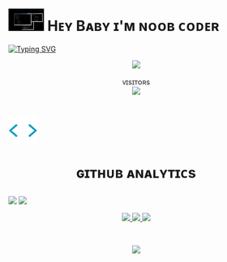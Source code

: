 <!-- ### Hi there 👋

<!--
**MEIZNOOBCODER/MEIZNOOBCODER** is a ✨ _special_ ✨ repository because its `README.md` (this file) appears on your GitHub profile.

Here are some ideas to get you started:

- 🔭 I’m currently working on ...
- 🌱 I’m currently learning ...
- 👯 I’m looking to collaborate on ...
- 🤔 I’m looking for help with ...
- 💬 Ask me about ...
- 📫 How to reach me: ...
- 😄 Pronouns: ...
- ⚡ Fun fact: ... -->

 
 
<h1> <img src="https://github.com/MEIZNOOBCODER/MEIZNOOBCODER/blob/main/resources/codes.webp" width="70px"> Hᴇʏ Bᴀʙʏ ɪ'ᴍ ɴᴏᴏʙ ᴄᴏᴅᴇʀ </h1><p align="center">

 
 
 
 
 




<p align="center"> 
 
 [![Typing SVG](https://readme-typing-svg.herokuapp.com?duration=4000&color=1DF729&multiline=true&width=550&height=200&lines=%CA%9C%E1%B4%87%CA%8F+%CA%99%E1%B4%80%CA%99%CA%8F+++%E2%9C%A8++;+%C9%AA'%E1%B4%8D+%C9%B4%E1%B4%8F%E1%B4%8F%CA%99+%E1%B4%85%E1%B4%87%E1%B4%A0+%D2%93%CA%80%E1%B4%8F%E1%B4%8D+%CA%99%C9%AA%CA%9C%E1%B4%80%CA%80%2C%C9%AA%C9%B4%E1%B4%85%C9%AA%E1%B4%80+%F0%9F%92%AB;%C9%B4%E1%B4%85+%C9%AA+%E1%B4%A1%E1%B4%80%C9%B4%C9%B4%E1%B4%80+%E1%B4%9B%E1%B4%87%CA%9F%CA%9F+%E1%B4%80%CA%99+%E1%B4%8D%CA%8F+%C7%AB%E1%B4%9C%E1%B4%80%CA%9F%C9%AA%D2%93%C9%AA%E1%B4%84%E1%B4%80%E1%B4%9B%C9%AA%E1%B4%8F%C9%B4++%F0%9F%93%9A;%C9%AA'%E1%B4%8D+%E1%B4%A9%E1%B4%9C%CA%80s%E1%B4%9C%C9%AA%C9%B4%C9%A2+%CA%99s%E1%B4%84+%D2%93%CA%80%E1%B4%8F%E1%B4%8D+%E1%B4%8D%E1%B4%80%C9%A2%E1%B4%80%E1%B4%85%CA%9C+%E1%B4%9C%C9%B4%C9%AA%E1%B4%A0%E1%B4%87%CA%80s%C9%AA%E1%B4%9B%CA%8F+%F0%9F%8E%93;+%E1%B4%8D%CA%8F+%C9%AA%C9%B4%E1%B4%9B%CA%80%E1%B4%87s%E1%B4%9B+%C9%AAs+%C9%AA%C9%B4+%E1%B4%A1%E1%B4%87%CA%99+%E1%B4%85%E1%B4%87%E1%B4%A0%E1%B4%87%CA%9F%E1%B4%8F%E1%B4%A9%E1%B4%87%E1%B4%8D%E1%B4%87%C9%B4%E1%B4%9B+%C9%B4%E1%B4%85%2C;%E1%B4%80%C9%B4%E1%B4%85+%C9%AA+%CA%9C%E1%B4%80%E1%B4%A0%E1%B4%87+%E1%B4%84%E1%B4%8F%E1%B4%8D%E1%B4%A9%CA%9F%E1%B4%87%E1%B4%84%E1%B4%9B%E1%B4%87%E1%B4%85+%CA%9C%E1%B4%9B%E1%B4%8D%CA%9F%2C%E1%B4%A9%CA%8F%E1%B4%9B%CA%9C%E1%B4%8F%C9%B4%2C%E1%B4%84ss+%D2%93%CA%80%E1%B4%8F%E1%B4%8D+%C9%A2%E1%B4%8F%E1%B4%8F%C9%A2%CA%9F%E1%B4%87++)](https://git.io/typing-svg)




<p align="middle"><a href="https://github.com/MEIZNOOBCODER"><img src="https://img.shields.io/badge/GitHub-100000?style=for-the-badge&logo=github&logoColor=white"></a>
 <p align="center">ᴠɪsɪᴛᴏʀs<br><img src="https://profile-counter.glitch.me/MEIZNOOBCODER/count.svg"><br>

  
  <h1> <img src = "https://github.com/MEIZNOOBCODER/MEIZNOOBCODER/blob/main/resources/analytics.webp" width="57px"> <P ALIGN="middle"> ɢɪᴛʜᴜʙ ᴀɴᴀʟʏᴛɪᴄs </h1>

 [<img src="https://github-readme-stats.vercel.app/api?username=MEIZNOOBCODER&&show_icons=true&title_color=60f542&icon_color=bb2acf&text_color=43f50c&bg_color=080a08" width="49%">](https://github.com/MEIZNOOBCODER)  [<img src="https://github-readme-streak-stats.herokuapp.com/?user=MEIZNOOBCODER&theme=chartreuse-dark&hide_border=True&bg_color=000000" width="49%">](https://github.com/MEIZNOOBCODER)

<p align="center">
  <a href="https://python.org/">
    <img src="https://img.shields.io/badge/Python-3776AB?style=for-the-badge&logo=python&logoColor=white">
  </a>
<a href="https://en.wikipedia.org/wiki/HTML?wprov=sfla1">
  <img src="https://img.shields.io/badge/HTML-239120?style=for-the-badge&logo=html5&logoColor=white">
</a>
<a href="https://en.wikipedia.org/wiki/CSS?wprov=sfla1">
  <img src="https://img.shields.io/badge/CSS-239120?&style=for-the-badge&logo=css3&logoColor=white">
</a>
   </p> <br>
   
<p align="center"> <img src="https://github-readme-stats.vercel.app/api/top-langs/?username=MEIZNOOBCODER&theme=blue-green"> </p>
   
   
   
 
